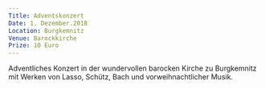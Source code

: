 ```yaml
---
Title: Adventskonzert
Date: 1. Dezember.2018
Location: Burgkemnitz
Venue: Barockkirche
Prize: 10 Euro
---
```


Adventliches Konzert in der wundervollen barocken Kirche zu Burgkemnitz mit Werken von Lasso, Schütz, Bach und vorweihnachtlicher Musik.